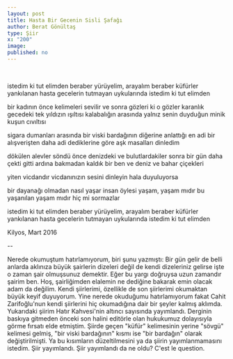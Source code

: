 ```yaml
---
layout: post
title: Hasta Bir Gecenin Sisli Şafağı
author: Berat Gönültaş
type: Şiir
x: "200"
image:
published: no
---
```

<br/>

istedim ki tut elimden
beraber yürüyelim, arayalım beraber
küfürler yankılanan hasta gecelerin
tutmayan uykularında
istedim ki tut elimden

bir kadının önce kelimeleri sevilir
ve sonra gözleri
ki o gözler
karanlık gecedeki tek yıldızın ışıltısı
kalabalığın arasında yalnız senin duyduğun
minik kuşun cıvıltısı

sigara dumanları arasında
bir viski bardağının diğerine anlattığı
en adi bir alışverişten daha adi
dediklerine göre aşk
masalları dinledim

dökülen alevler söndü önce denizdeki
ve bulutlardakiler sonra
bir gün daha çekti gitti ardına bakmadan
kaldık bir ben ve deniz
ve bahar çiçekleri

yiten vicdandır
vicdanınızın sesini dinleyin
hala duyuluyorsa

bir dayanağı olmadan nasıl yaşar insan
öylesi yaşam, yaşam mıdır
bu yaşanılan yaşam mıdır
hiç mi sormazlar

istedim ki tut elimden
beraber yürüyelim, arayalım beraber
küfürler yankılanan hasta gecelerin
tutmayan uykularında
istedim ki tut elimden

Kilyos, Mart 2016

--

Nerede okumuştum hatırlamıyorum, biri şunu yazmıştı: Bir gün gelir de belli anlarda aklınıza büyük şairlerin dizeleri değil de kendi dizeleriniz gelirse işte o zaman şair olmuşsunuz demektir. Eğer bu yargı doğruysa uzun zamandır şairim ben. Hoş, şairliğimden elalemin ne dediğine bakarak emin olacak adam da değilim. 
Kendi şiirlerimi, özellikle de son şiirlerimi okumaktan büyük keyif duyuyorum. Yine nerede okuduğumu hatırlamıyorum fakat Cahit Zarifoğlu'nun kendi şiirlerini hiç okumadığına dair bir şeyler kalmış aklımda. 
Yukarıdaki şiirim Hatır Kahvesi'nin altıncı sayısında yayımlandı. Derginin baskıya gitmeden önceki son halini editörle olan hukukumuz dolayısıyla görme fırsatı elde etmiştim. Şiirde geçen "küfür" kelimesinin yerine "sövgü" kelimesi gelmiş, "bir viski bardağının" kısmı ise "bir bardağın" olarak değiştirilmişti. Ya bu kısımların düzeltilmesini ya da şiirin yayımlanmamasını istedim. Şiir yayımlandı.
Şiir yayımlandı da ne oldu? C'est le question.
